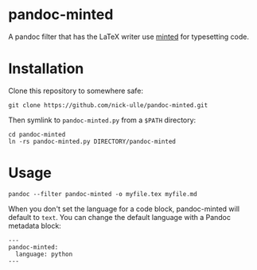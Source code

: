 # pandoc-minted

A pandoc filter that has the LaTeX writer use [minted][] for typesetting code.

[minted]: https://github.com/gpoore/minted

# Installation

Clone this repository to somewhere safe:

```
git clone https://github.com/nick-ulle/pandoc-minted.git
```

Then symlink to `pandoc-minted.py` from a `$PATH` directory:

```
cd pandoc-minted
ln -rs pandoc-minted.py DIRECTORY/pandoc-minted
```

# Usage

```
pandoc --filter pandoc-minted -o myfile.tex myfile.md
```

When you don't set the language for a code block, pandoc-minted will default to
`text`. You can change the default language with a Pandoc metadata block:

```
---
pandoc-minted:
  language: python
---
```

